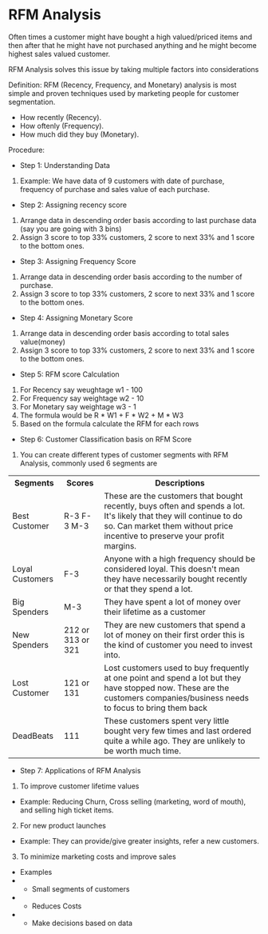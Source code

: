 # RFM Analysis

Often times a customer might have bought a high valued/priced items and then after that he might have not purchased anything and he might become highest sales valued customer.

RFM Analysis solves this issue by taking multiple factors into considerations

Definition: RFM (Recency, Frequency, and Monetary) analysis is most simple and proven techniques used by marketing people for customer segmentation.
- How recently (Recency).
- How oftenly (Frequency).
- How much did they buy (Monetary).

Procedure:
- Step 1: Understanding Data

1. Example: We have data of 9 customers with date of purchase, frequency of purchase and sales value of each purchase.

- Step 2: Assigning recency score
1. Arrange data in descending order basis according to last purchase data (say you are going with 3 bins)
2. Assign 3 score to top 33% customers, 2 score to next 33% and 1 score to the bottom ones.

- Step 3: Assigning Frequency Score
1. Arrange data in descending order basis according to the number of purchase.
2. Assign 3 score to top 33% customers, 2 score to next 33% and 1 score to the bottom ones.

- Step 4: Assigning Monetary Score
1. Arrange data in descending order basis according to total sales value(money)
2. Assign 3 score to top 33% customers, 2 score to next 33% and 1 score to the bottom ones.

- Step 5: RFM score Calculation
1. For Recency say weughtage w1 - 100
2. For Frequency say weightage w2 - 10
3. For Monetary say weightage w3 - 1
4. The formula would be R * W1 + F * W2 + M * W3
5. Based on the formula calculate the RFM for each rows

- Step 6: Customer Classification basis on RFM Score
1. You can create different types of customer segments with RFM Analysis, commonly used 6 segments are

<table>
<tr>
<th>Segments</th>
<th>Scores</th>
<th>Descriptions</th>
</tr>

<tr>
<td>Best Customer</td>
<td>R-3 F-3 M-3</td>
<td>These are the customers that bought recently, buys often and spends a lot. It's likely that they will continue to do so. Can market them without price incentive to preserve your profit margins.</td>
</tr>

<tr>
<td>Loyal Customers</td>
<td>F-3</td>
<td>Anyone with a high frequency should be considered loyal. This doesn't mean they have necessarily bought recently or that they spend a lot.</td>
</tr>

<tr>
<td>Big Spenders</td>
<td>M-3</td>
<td>They have spent a lot of money over their lifetime as a customer</td>
</tr>

<tr>
<td>New Spenders</td>
<td>212 or 313 or 321</td>
<td>They are new customers that spend a lot of money on their first order this is the kind of customer you need to invest into.</td>
</tr>

<tr>
<td>Lost Customer</td>
<td>121 or 131</td>
<td>Lost customers used to buy frequently at one point and spend a lot but they have stopped now. These are the customers companies/business needs to focus to bring them back</td>
</tr>

<tr>
<td>DeadBeats</td>
<td>111</td>
<td>These customers spent very little bought very few times and last ordered quite a while ago. They are unlikely to be worth much time.</td>
</tr>

</table>

- Step 7: Applications of RFM Analysis
1. To improve customer lifetime values
- Example: Reducing Churn, Cross selling (marketing, word of mouth), and selling high ticket items.
2. For new product launches
- Example: They can provide/give greater insights, refer a new customers.
3. To minimize marketing costs and improve sales
- Examples
- - Small segments of customers
- - Reduces Costs
- - Make decisions based on data